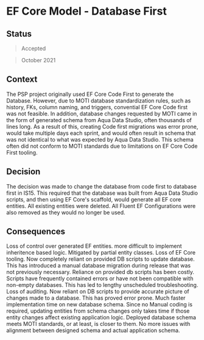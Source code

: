 # EF Core Model - Database First

## Status

> Accepted

> October  2021

## Context

The PSP project originally used EF Core Code First to generate the Database. However, due to MOTI database standardization rules, such as history, FKs, column naming, and triggers,
convential EF Core Code first was not feasible. In addition, database changes requested by MOTI came in the form of generated schema from Aqua Data Studio, often thousands of lines long.
As a result of this, creating Code first migrations was error prone, would take multiple days each sprint, and would often result in schema that was not identical to what was expected by 
Aqua Data Studio. This schema often did not conform to MOTI standards due to limitations on EF Core Code First tooling.

## Decision

The decision was made to change the database from code first to database first in IS15. This required that the database was built from Aqua Data Studio scripts, and then using EF Core's scaffold,
would generate all EF core entities. All existing entities were deleted. All Fluent EF Configurations were also removed as they would no longer be used.  

## Consequences

Loss of control over generated EF entities. more difficult to implement inheritence based logic. Mitigated by partial entity classes.
Loss of EF Core tooling. Now completely reliant on provided DB scripts to update database. This has introduced a manual database migration during release that was not previously necessary.
Reliance on provided db scripts has been costly. Scripts have frequently contained errors or have not been compatible with non-empty databases. This has led to lengthy unscheduled troubleshooting.
Loss of auditing. Now reliant on DB scripts to provide accurate picture of changes made to a database. This has proved error prone.
Much faster implementation time on new database schema. Since no Manual coding is required, updating entities from schema changes only takes time if those entity changes affect existing application logic.
Deployed database schema meets MOTI standards, or at least, is closer to them.
No more issues with alignment between designed schema and actual application schema.



